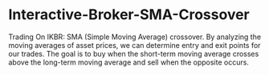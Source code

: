 # Interactive-Broker-SMA-Crossover
Trading On IKBR: SMA (Simple Moving Average) crossover. By analyzing the moving averages of asset prices, we can determine entry and exit points for our trades. The goal is to buy when the short-term moving average crosses above the long-term moving average and sell when the opposite occurs.
